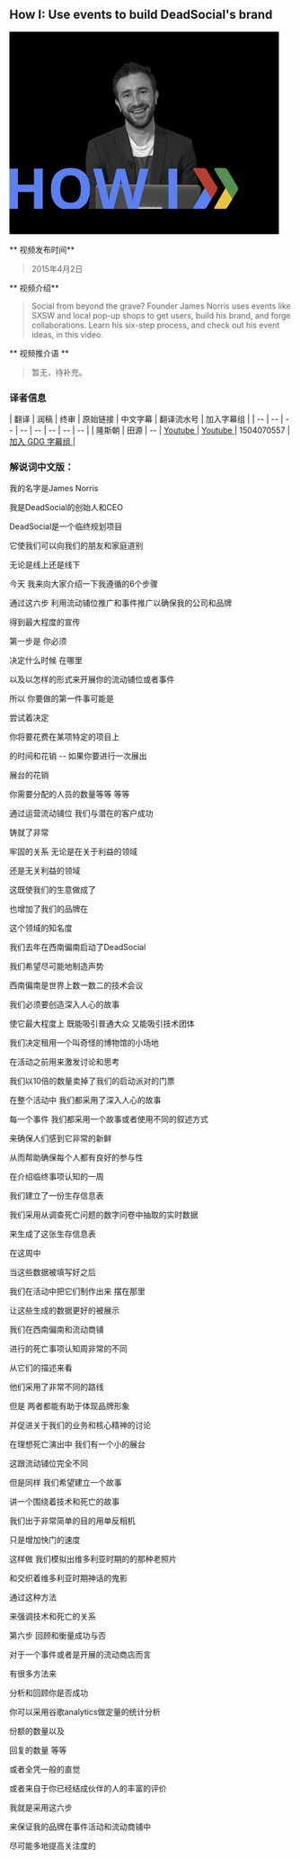 ## How I: Use events to build DeadSocial's brand  

![video_screenshot](images/WjKWoErGg5w.jpg) 

** 视频发布时间**
 
> 2015年4月2日

** 视频介绍**

>  Social from beyond the grave? Founder James Norris uses events like SXSW and local pop-up shops to get users, build his brand, and forge collaborations. Learn his six-step process, and check out his event ideas, in this video.

** 视频推介语 **

>  暂无，待补充。

### 译者信息

| 翻译 | 润稿 | 终审 | 原始链接 | 中文字幕 |  翻译流水号  |  加入字幕组  |
| -- | -- | -- | -- | -- |  -- | -- | -- |
| 隆斯朝 | 田源 | -- | [ Youtube ]( https://www.youtube.com/watch?v=WjKWoErGg5w )  |  [ Youtube ]( https://www.youtube.com/watch?v=YQD1uo7XWfk ) | 1504070557 | [ 加入 GDG 字幕组 ]( http://www.gfansub.com/join_translator )  |


### 解说词中文版：

我的名字是James Norris

我是DeadSocial的创始人和CEO

DeadSocial是一个临终规划项目

它使我们可以向我们的朋友和家庭道别

无论是线上还是线下

今天 我来向大家介绍一下我遵循的6个步骤

通过这六步 利用流动铺位推广和事件推广以确保我的公司和品牌

得到最大程度的宣传

第一步是 你必须

决定什么时候 在哪里

以及以怎样的形式来开展你的流动铺位或者事件

所以 你要做的第一件事可能是

尝试着决定

你将要花费在某项特定的项目上

的时间和花销 -- 如果你要进行一次展出

展台的花销 

你需要分配的人员的数量等等 等等

通过运营流动铺位 我们与潜在的客户成功

铸就了非常

牢固的关系 无论是在关于利益的领域

还是无关利益的领域

这既使我们的生意做成了

也增加了我们的品牌在

这个领域的知名度

我们去年在西南偏南启动了DeadSocial

我们希望尽可能地制造声势

西南偏南是世界上数一数二的技术会议

我们必须要创造深入人心的故事

使它最大程度上 既能吸引普通大众 又能吸引技术团体

我们决定租用一个叫奇怪的博物馆的小场地

在活动之前用来激发讨论和思考

我们以10倍的数量卖掉了我们的启动派对的门票

在整个活动中 我们都采用了深入人心的故事

每一个事件 我们都采用一个故事或者使用不同的叙述方式

来确保人们感到它非常的新鲜

从而帮助确保每个人都有良好的参与性

在介绍临终事项认知的一周

我们建立了一份生存信息表

我们采用从调查死亡问题的数字问卷中抽取的实时数据

来生成了这张生存信息表

在这周中

当这些数据被填写好之后

我们在活动中把它们制作出来 摆在那里

让这些生成的数据更好的被展示

我们在西南偏南和流动商铺

进行的死亡事项认知周非常的不同

从它们的描述来看

他们采用了非常不同的路线

但是 两者都能有助于体现品牌形象

并促进关于我们的业务和核心精神的讨论

在理想死亡演出中 我们有一个小的展台

这跟流动铺位完全不同

但是同样 我们希望建立一个故事

讲一个围绕着技术和死亡的故事

我们出于非常简单的目的用单反相机 

只是增加快门的速度

这样做 我们模拟出维多利亚时期的的那种老照片

和交织着维多利亚时期神话的鬼影

通过这种方法

来强调技术和死亡的关系

第六步 回顾和衡量成功与否

对于一个事件或者是开展的流动商店而言

有很多方法来

分析和回顾你是否成功

你可以采用谷歌analytics做定量的统计分析

份额的数量以及

回复的数量 等等

或者全凭一般的直觉

或者来自于你已经结成伙伴的人的丰富的评价

我就是采用这六步

来保证我的品牌在事件活动和流动商铺中

尽可能多地提高关注度的

